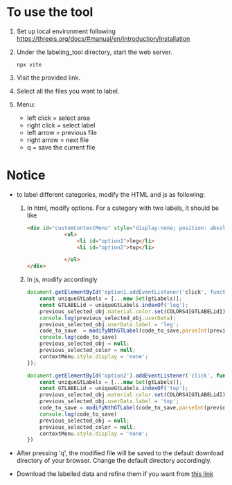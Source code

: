 # To use the tool

1. Set up local environment following https://threejs.org/docs/#manual/en/introduction/Installation

2. Under the labeling_tool directory, start the web server.

   ```shell
   npx vite
   ```

3. Visit the provided link.

4. Select all the files you want to label.

5. Menu:

   - left click = select area
   - right click = select label
   - left arrow = previous file
   - right arrow = next file
   - q = save the current file

# Notice

- to label different categories, modify the HTML and js as following:

  1. In html, modify options. For a category with two labels, it should be like

     ```html
     <div id="customContextMenu" style="display:none; position: absolute; z-index: 1000; ">
                 <ul>
                     <li id="option1">leg</li>
                     <li id="option2">top</li>
     
                 </ul>
     </div>
     ```

  2. In js, modify accordingly

     ```javascript
     document.getElementById('option1.addEventListener('click', function() {
         const uniqueGtLabels = [...new Set(gtLabels)];        
         const GTLABELid = uniqueGtLabels.indexOf('leg');
         previous_selected_obj.material.color.set(COLORS4[GTLABELid]);
         console.log(previous_selected_obj.userData);
         previous_selected_obj.userData.label = 'leg';
         code_to_save  = modifyNthGTLabel(code_to_save,parseInt(previous_selected_obj.userData.id,10),'leg')
         console.log(code_to_save)
         previous_selected_obj = null;
         previous_selected_color = null;
         contextMenu.style.display = 'none';  
     });
     
     document.getElementById('option2').addEventListener('click', function() {
         const uniqueGtLabels = [...new Set(gtLabels)];        
         const GTLABELid = uniqueGtLabels.indexOf('top');
         previous_selected_obj.material.color.set(COLORS4[GTLABELid]);
         previous_selected_obj.userData.label = 'top';
         code_to_save = modifyNthGTLabel(code_to_save,parseInt(previous_selected_obj.userData.id,10),'top')
         console.log(code_to_save)
         previous_selected_obj = null;
         previous_selected_color = null;
         contextMenu.style.display = 'none';
     })
     ```

- After pressing 'q', the modified file will be saved to the default download directory of your browser. Change the default directory accordingly.

- Download the labelled data and refine them if you want from [this link](https://drive.google.com/file/d/1NfqRnPEafU0wSYYCJejLH5tpepTGZpEO/view?usp=sharing)



